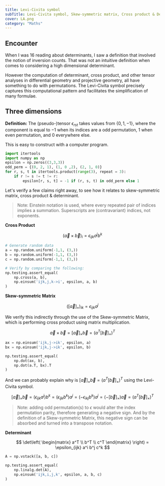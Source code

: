 ```yaml
---
title: Levi-Civita symbol
subTitle: Levi-Civita symbol, Skew-symmetric matrix, Cross product & Determinant.
cover: LA.png
category: "Maths"
---
```


## Encounter

When I was 16 reading about determinants, I saw a definition that involved the notion of inversion counts.
That was not an intuitive definition when comes to considering a high dimensional determinant.

However the computation of determinant, cross product, and other tensor analyses in differential geometry and projective geometry, all have something to do with permutations.
The Levi-Civita symbol precisely captures this computational pattern and facilitates the simplification of many formulae.

## Three dimensions

**Definition:** The (pseudo-)tensor $\epsilon_{rst}$ takes values from $\{0,1,-1\}$, where the component is equal to $-1$ when its indices are a odd permutation, $1$ when even permutation, and $0$ everywhere else.

This is easy to construct with a computer program.

```python
import itertools
import numpy as np
epsilon = np.zeros((3,3,3))
odd_perm = {(0, 2, 1), (1, 0 ,2), (2, 1, 0)}
for r, s, t in itertools.product(range(3), repeat = 3):
    if r != s != t != r:
        epsilon[r, s, t] = -1 if (r, s, t) in odd_perm else 1
```

Let's verify a few claims right away, to see how it relates to skew-symmetric matrix, cross product & determinant.

> Note:  Einstein notation is used, where every repeated pair of indices implies a summation.
> Superscripts are (contravariant) indices, not exponents.

**Cross Product**

$$
(\vec a \times \vec b)_i = \epsilon_{ijk} a^j b^k
$$

```python
# Generate random data
a = np.random.uniform(-1,1, (3,))
b = np.random.uniform(-1,1, (3,))
c = np.random.uniform(-1,1, (3,))

# Verify by comparing the following:
np.testing.assert_equal(
    np.cross(a, b),
    np.einsum('ijk,j,k->i', epsilon, a, b)
)
```

**Skew-symmetric Matrix**

$$
\left([\vec a]_\times \right)_{ik} = \epsilon_{ijk} a^j
$$

We verify this indirectly through the use of the Skew-symmetric Matrix, which is performing cross product using matrix multiplication.

$$
\vec a \times \vec b = [\vec a]_\times \vec b = (a^T [\vec b]_\times)^T
$$

```python
ax = np.einsum('ijk,j->ik', epsilon, a)
bx = np.einsum('ijk,j->ik', epsilon, b)

np.testing.assert_equal(
    np.dot(ax, b),
    np.dot(a.T, bx).T
)

```

And we can probably explain why is $[\vec a]_\times \vec b = (a^T [\vec b]_\times)^T$ using the Levi-Civita symbol.

$$
[\vec a]_\times \vec b = (\epsilon_{ijk} a^j) b^k = (\epsilon_{ijk} b^k) a^j = (-\epsilon_{ikj} b^k) a^j = (-[\vec b]_\times) \vec a = (a^T [\vec b]_\times)^T
$$

> Note: adding odd permutation(s) to $\epsilon$ would alter the index permutation parity, therefore generating a negative sign.
> And by the definition of a Skew-symmetric Matrix, this negative sign can be absorbed and turned into a transpose notation.

**Determinant**

$$
\det\left( 
    \begin{matrix} a^T \\ b^T \\ c^T \end{matrix}
\right) = \epsilon_{ijk} a^i b^j c^k
$$

```python
A = np.vstack([a, b, c])

np.testing.assert_equal(
    np.linalg.det(A),
    np.einsum('ijk,i,j,k', epsilon, a, b, c)
)
```